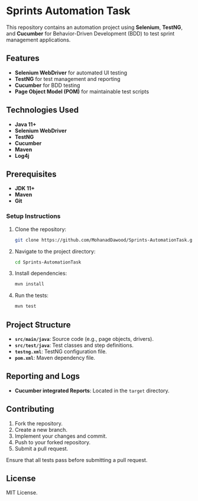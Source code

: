 # Sprints Automation Task

This repository contains an automation project using **Selenium**, **TestNG**, and **Cucumber** for Behavior-Driven Development (BDD) to test sprint management applications.

## Features

- **Selenium WebDriver** for automated UI testing
- **TestNG** for test management and reporting
- **Cucumber** for BDD testing
- **Page Object Model (POM)** for maintainable test scripts

## Technologies Used

- **Java 11+**
- **Selenium WebDriver**
- **TestNG**
- **Cucumber**
- **Maven**
- **Log4j**

## Prerequisites

- **JDK 11+**
- **Maven**
- **Git**

### Setup Instructions

1. Clone the repository:

   ```bash
   git clone https://github.com/MohanadDawood/Sprints-AutomationTask.git
   ```

2. Navigate to the project directory:

   ```bash
   cd Sprints-AutomationTask
   ```

3. Install dependencies:

   ```bash
   mvn install
   ```

4. Run the tests:

   ```bash
   mvn test
   ```

## Project Structure

- **`src/main/java`**: Source code (e.g., page objects, drivers).
- **`src/test/java`**: Test classes and step definitions.
- **`testng.xml`**: TestNG configuration file.
- **`pom.xml`**: Maven dependency file.

## Reporting and Logs

- **Cucumber integrated Reports**: Located in the `target` directory.

## Contributing

1. Fork the repository.
2. Create a new branch.
3. Implement your changes and commit.
4. Push to your forked repository.
5. Submit a pull request.

Ensure that all tests pass before submitting a pull request.

## License

MIT License.
